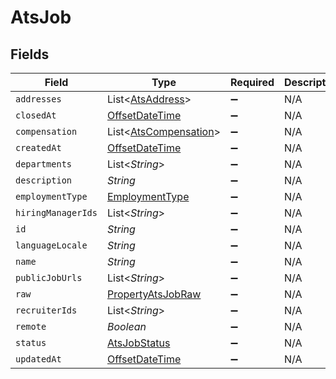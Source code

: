 # AtsJob


## Fields

| Field                                                                                     | Type                                                                                      | Required                                                                                  | Description                                                                               |
| ----------------------------------------------------------------------------------------- | ----------------------------------------------------------------------------------------- | ----------------------------------------------------------------------------------------- | ----------------------------------------------------------------------------------------- |
| `addresses`                                                                               | List<[AtsAddress](../../models/shared/AtsAddress.md)>                                     | :heavy_minus_sign:                                                                        | N/A                                                                                       |
| `closedAt`                                                                                | [OffsetDateTime](https://docs.oracle.com/javase/8/docs/api/java/time/OffsetDateTime.html) | :heavy_minus_sign:                                                                        | N/A                                                                                       |
| `compensation`                                                                            | List<[AtsCompensation](../../models/shared/AtsCompensation.md)>                           | :heavy_minus_sign:                                                                        | N/A                                                                                       |
| `createdAt`                                                                               | [OffsetDateTime](https://docs.oracle.com/javase/8/docs/api/java/time/OffsetDateTime.html) | :heavy_minus_sign:                                                                        | N/A                                                                                       |
| `departments`                                                                             | List<*String*>                                                                            | :heavy_minus_sign:                                                                        | N/A                                                                                       |
| `description`                                                                             | *String*                                                                                  | :heavy_minus_sign:                                                                        | N/A                                                                                       |
| `employmentType`                                                                          | [EmploymentType](../../models/shared/EmploymentType.md)                                   | :heavy_minus_sign:                                                                        | N/A                                                                                       |
| `hiringManagerIds`                                                                        | List<*String*>                                                                            | :heavy_minus_sign:                                                                        | N/A                                                                                       |
| `id`                                                                                      | *String*                                                                                  | :heavy_minus_sign:                                                                        | N/A                                                                                       |
| `languageLocale`                                                                          | *String*                                                                                  | :heavy_minus_sign:                                                                        | N/A                                                                                       |
| `name`                                                                                    | *String*                                                                                  | :heavy_minus_sign:                                                                        | N/A                                                                                       |
| `publicJobUrls`                                                                           | List<*String*>                                                                            | :heavy_minus_sign:                                                                        | N/A                                                                                       |
| `raw`                                                                                     | [PropertyAtsJobRaw](../../models/shared/PropertyAtsJobRaw.md)                             | :heavy_minus_sign:                                                                        | N/A                                                                                       |
| `recruiterIds`                                                                            | List<*String*>                                                                            | :heavy_minus_sign:                                                                        | N/A                                                                                       |
| `remote`                                                                                  | *Boolean*                                                                                 | :heavy_minus_sign:                                                                        | N/A                                                                                       |
| `status`                                                                                  | [AtsJobStatus](../../models/shared/AtsJobStatus.md)                                       | :heavy_minus_sign:                                                                        | N/A                                                                                       |
| `updatedAt`                                                                               | [OffsetDateTime](https://docs.oracle.com/javase/8/docs/api/java/time/OffsetDateTime.html) | :heavy_minus_sign:                                                                        | N/A                                                                                       |